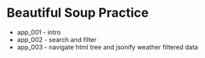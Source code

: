 # Beautiful Soup Practice

- app_001 - intro
- app_002 - search and filter
- app_003 - navigate html tree and jsonify weather filtered data